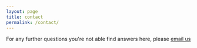 ```yaml
---
layout: page
title: contact
permalink: /contact/
---
```


For any further questions you're not able find answers here, please <a href="mailto:support@atalent.com?subject=Inquiry from Mobile Site">email us</a>
